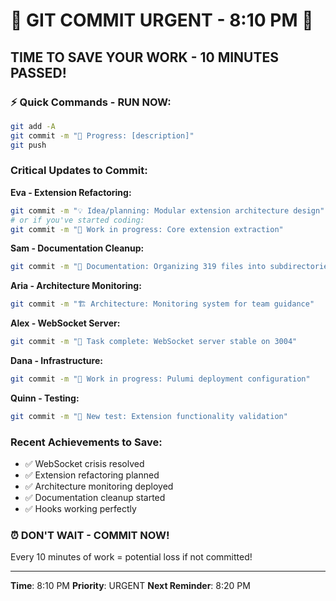 # 🚨 GIT COMMIT URGENT - 8:10 PM 🚨

## TIME TO SAVE YOUR WORK - 10 MINUTES PASSED!

### ⚡ Quick Commands - RUN NOW:
```bash
git add -A
git commit -m "🚧 Progress: [description]"
git push
```

### Critical Updates to Commit:

**Eva - Extension Refactoring:**
```bash
git commit -m "💡 Idea/planning: Modular extension architecture design"
# or if you've started coding:
git commit -m "🚧 Work in progress: Core extension extraction"
```

**Sam - Documentation Cleanup:**
```bash
git commit -m "📝 Documentation: Organizing 319 files into subdirectories"
```

**Aria - Architecture Monitoring:**
```bash
git commit -m "🏗️ Architecture: Monitoring system for team guidance"
```

**Alex - WebSocket Server:**
```bash
git commit -m "🏅 Task complete: WebSocket server stable on 3004"
```

**Dana - Infrastructure:**
```bash
git commit -m "🚧 Work in progress: Pulumi deployment configuration"
```

**Quinn - Testing:**
```bash
git commit -m "🧪 New test: Extension functionality validation"
```

### Recent Achievements to Save:
- ✅ WebSocket crisis resolved
- ✅ Extension refactoring planned
- ✅ Architecture monitoring deployed
- ✅ Documentation cleanup started
- ✅ Hooks working perfectly

### ⏰ DON'T WAIT - COMMIT NOW!

Every 10 minutes of work = potential loss if not committed!

---
**Time**: 8:10 PM
**Priority**: URGENT
**Next Reminder**: 8:20 PM